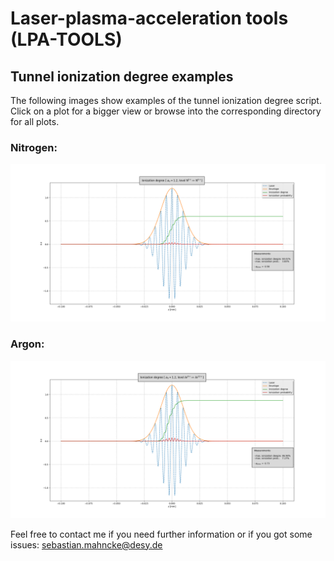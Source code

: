 # Laser-plasma-acceleration tools (LPA-TOOLS)

## Tunnel ionization degree examples 

The following images show examples of the tunnel ionization degree script. Click on a plot for a bigger view or browse into the corresponding directory for all plots.

### Nitrogen:

![alt Example](https://github.com/smahncke/LPA-TOOLS/blob/master/tunnel_ionization/ion_degree/examples/Nitrogen/N_6.png?raw=true)

### Argon:

![alt Example](https://github.com/smahncke/LPA-TOOLS/blob/master/tunnel_ionization/ion_degree/examples/Argon/Ar_10.png?raw=true)


Feel free to contact me if you need further information or if you got some issues: sebastian.mahncke@desy.de


